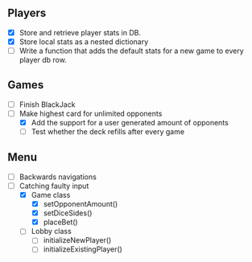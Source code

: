 
Players
------------------
- [x] Store and retrieve player stats in DB.
- [x] Store local stats as a nested dictionary
- [ ] Write a function that adds the default stats for a new game to every player db row.

Games
------------------
- [ ] Finish BlackJack
- [ ] Make highest card for unlimited opponents
  - [x] Add the support for a user generated amount of opponents
  - [ ] Test whether the deck refills after every game

Menu
------------------
- [ ] Backwards navigations
- [ ] Catching faulty input
  - [x] Game class
    - [x] setOpponentAmount()
    - [x] setDiceSides()
    - [x] placeBet()
  - [ ] Lobby class
    - [ ] initializeNewPlayer()
    - [ ] initializeExistingPlayer()
